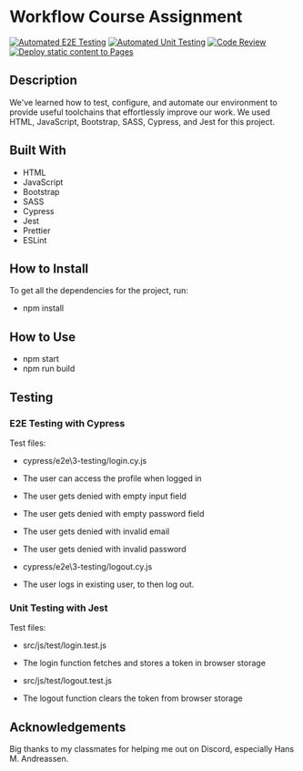 # Workflow Course Assignment

[![Automated E2E Testing](https://github.com/AdrianMikk/social-media-client/actions/workflows/E2E.yml/badge.svg)](https://github.com/AdrianMikk/social-media-client/actions/workflows/E2E.yml)
[![Automated Unit Testing](https://github.com/AdrianMikk/social-media-client/actions/workflows/unittest.yml/badge.svg)](https://github.com/AdrianMikk/social-media-client/actions/workflows/unittest.yml)
[![Code Review](https://github.com/AdrianMikk/social-media-client/actions/workflows/gpt.yml/badge.svg)](https://github.com/AdrianMikk/social-media-client/actions/workflows/gpt.yml)
[![Deploy static content to Pages](https://github.com/AdrianMikk/social-media-client/actions/workflows/pages.yml/badge.svg)](https://github.com/AdrianMikk/social-media-client/actions/workflows/pages.yml)

## Description 

We've learned how to test, configure, and automate our environment to provide useful toolchains that effortlessly improve our work.
We used HTML, JavaScript, Bootstrap, SASS, Cypress, and Jest for this project.

## Built With

* HTML
* JavaScript
* Bootstrap
* SASS
* Cypress
* Jest
* Prettier
* ESLint

## How to Install 

To get all the dependencies for the project, run: 
* npm install

## How to Use

* npm start
* npm run build

## Testing 

### E2E Testing with Cypress

Test files: 

- cypress/e2e\3-testing/login.cy.js
-  The user can access the profile when logged in
-  The user gets denied with empty input field
-  The user gets denied with empty password field
-  The user gets denied with invalid email
-  The user gets denied with invalid password
  
- cypress/e2e\3-testing/logout.cy.js
-  The user logs in existing user, to then log out.

### Unit Testing with Jest

Test files: 
-  src/js/test/login.test.js
-   The login function fetches and stores a token in browser storage
  
-  src/js/test/logout.test.js
-   The logout function clears the token from browser storage

## Acknowledgements 

Big thanks to my classmates for helping me out on Discord, especially Hans M. Andreassen. 


